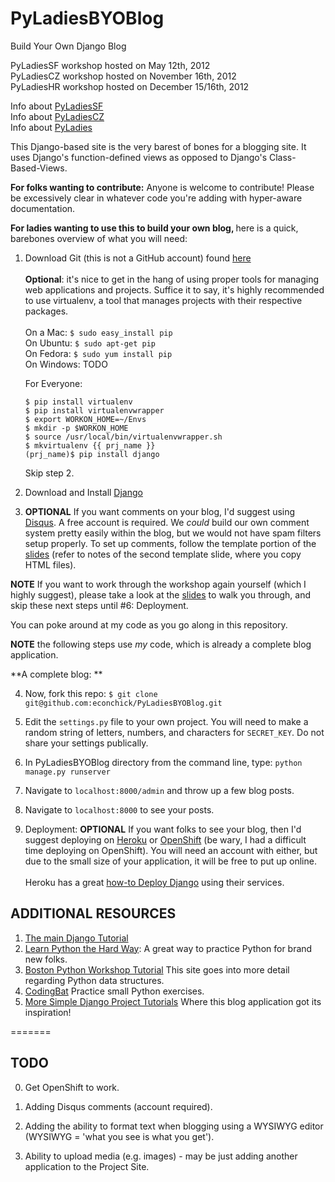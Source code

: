 PyLadiesBYOBlog
===============

Build Your Own Django Blog

PyLadiesSF workshop hosted on May 12th, 2012<br />
PyLadiesCZ workshop hosted on November 16th, 2012<br />
PyLadiesHR workshop hosted on December 15/16th, 2012<br />

Info about [PyLadiesSF](www.meetup.com/PyLadiesSF "PyLadiesSF meetup") <br />
Info about [PyLadiesCZ](www.meetup.com/PyLadiesCZ "PyLadiesCZ meetup")<br />
Info about [PyLadies](www.pyladies.com "PyLadies Main Site")

This Django-based site is the very barest of bones for a blogging site.  It uses Django's function-defined views as opposed to Django's Class-Based-Views.

<b>For folks wanting to contribute:</b> Anyone is welcome to contribute!  Please be excessively clear in whatever code you're adding with hyper-aware documentation.  

<b>For ladies wanting to use this to build your own blog, </b>here is a quick, barebones  overview of what you will need:

1. Download Git (this is not a GitHub account) found [here](http://git-scm.com/downloads "Git Downloads")<br /><br />
	**Optional**: it's nice to get in the hang of using proper tools for managing web applications and projects.  Suffice it to say, it's highly recommended to use virtualenv, a tool that manages projects with their respective packages.<br /><br />
	On a Mac: `$ sudo easy_install pip`<br />
	On Ubuntu: `$ sudo apt-get pip`<br />
	On Fedora: `$ sudo yum install pip`<br />
	On Windows: TODO <br />
	
	For Everyone:
	
	`$ pip install virtualenv` <br />
	`$ pip install virtualenvwrapper` <br />
	`$ export WORKON_HOME=~/Envs` <br />
	`$ mkdir -p $WORKON_HOME` <br />
	`$ source /usr/local/bin/virtualenvwrapper.sh` <br />
	`$ mkvirtualenv {{ prj_name }}` <br />
	`(prj_name)$ pip install django` <br />
	
	Skip step 2.
2. Download and Install [Django](https://www.djangoproject.com/download/ "Django Download")
3. **OPTIONAL** If you want comments on your blog, I'd suggest using [Disqus](http://disqus.com).  A free account is required.  We _could_ build our own comment system pretty easily within the blog, but we would not have spam filters setup properly.  To set up comments, follow the template portion of the [slides][] (refer to notes of the second template slide, where you copy HTML files).

**NOTE** If you want to work through the workshop again yourself (which I highly suggest), please take a look at the [slides][] to walk you through, and skip these next steps until #6: Deployment.  

You can poke around at my code as you go along in this repository. 

**NOTE** the following steps use _my_ code, which is already a complete blog application.  

**A complete blog: **

4. Now, fork this repo: `$ git clone git@github.com:econchick/PyLadiesBYOBlog.git`  

4. Edit the `settings.py` file to your own project.  You will need to make a random string of letters, numbers, and characters for `SECRET_KEY`.  Do not share your settings publically.

5. In PyLadiesBYOBlog directory from the command line, type: `python manage.py runserver`

6. Navigate to `localhost:8000/admin` and throw up a few blog posts.

7. Navigate to `localhost:8000` to see your posts.

8. Deployment: **OPTIONAL**  If you want folks to see your blog, then I'd suggest deploying on [Heroku](http://heroku.com) or [OpenShift](http://openshift.redhat.com) (be wary, I had a difficult time deploying on OpenShift).  You will need an account with either, but due to the small size of your application, it will be free to put up online.  <br /><br />
Heroku has a great [how-to Deploy Django](https://devcenter.heroku.com/articles/django) using their services. 

ADDITIONAL RESOURCES
--------------------
1. [The main Django Tutorial](https://docs.djangoproject.com/en/1.4/intro/tutorial01/)
2. [Learn Python the Hard Way](http://learnpythonthehardway.com): A great way to practice Python for brand new folks.
3. [Boston Python Workshop Tutorial](https://openhatch.org/wiki/Boston_Python_Workshop_6/Friday/Tutorial) This site goes into more detail regarding Python data structures.
4. [CodingBat](http://codingbat.com/python) Practice small Python exercises.
5. [More Simple Django Project Tutorials](http://lightbird.net/dbe/) Where this blog application got its inspiration!

[slides]: https://github.com/econchick/PyLadiesBYOBlog/blob/master/RuPyWorkshopSlides.pdf?raw=true

=======


TODO
----

0. Get OpenShift to work.

1. Adding Disqus comments (account required).

3. Adding the ability to format text when blogging using a WYSIWYG editor (WYSIWYG = 'what you see is what you get').

4. Ability to upload media (e.g. images) - may be just adding another application to the Project Site.
